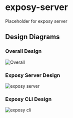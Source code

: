 # exposy-server
Placeholder for exposy server



## Design Diagrams

### Overall Design
![Overall](https://user-images.githubusercontent.com/15920476/193417940-0b8f6c9b-d05f-4320-8497-412cbcc050bc.png)



### Exposy Server Design

![exposy server](https://user-images.githubusercontent.com/15920476/193417936-57f02dd3-931d-4a6f-9fd5-1dc782e6c2d8.png)


### Exposy CLI Design
![exposy cli](https://user-images.githubusercontent.com/15920476/193417942-f1792f38-6c54-4a0d-9d64-bc039e4fbc9a.png)


